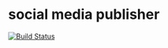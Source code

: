 # social media publisher

[![Build Status](https://travis-ci.org/tekwrks/publish.svg?branch=master)](https://travis-ci.org/tekwrks/publish)
